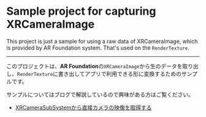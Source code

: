 # Sample project for capturing XRCameraImage



This project is just a sample for using a raw data of XRCameraImage, which is provided by AR Foundation system. That's used on the `RenderTexture`.



-----------------------------------------



このプロジェクトは、**AR Foundation**の`XRCameraImage`から生のデータを取り出し、`RenderTexture`に書き出してアプリで利用できる形に変換するためのサンプルです。

サンプルについてはブログで解説しているので興味がある方はご覧ください。

- [XRCameraSubSystemから直接カメラの映像を取得する](https://edom18.hateblo.jp/entry/2020/08/23/121008)

